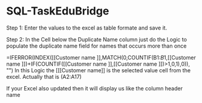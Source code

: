 # SQL-TaskEduBridge
Step 1: Enter the values to the excel as table formate and save it.

Step 2: In the Cell below the Duplicate Name column just do the Logic to populate the duplicate name field for names that occurs more than once

   =IFERROR(INDEX([[Customer name ]],MATCH(0,COUNTIF(B1:$B$1,[[Customer name ]])+IF(COUNTIF([[Customer name ]],[[Customer name ]])>1,0,1),0)), "")
In this Logic the [[[Customer name]] is the selected value cell from the excel. Actually that is (A2:A17)

If your Excel also updated then it will display us like the column header name
